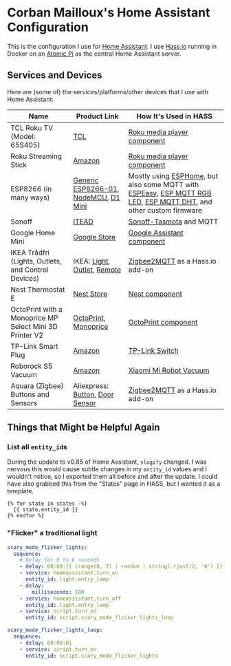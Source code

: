 # Corban Mailloux's Home Assistant Configuration

This is the configuration I use for [Home Assistant](https://www.home-assistant.io/). I use [Hass.io](https://www.home-assistant.io/hassio/) running in Docker on an [Atomic Pi](https://dlidirect.com/products/atomic-pi) as the central Home Assistant server.

## Services and Devices

Here are (some of) the services/platforms/other devices that I use with Home Assistant:

Name                                                    | Product Link                                                                                                                                                                                                                                          | How It's Used in HASS
------------------------------------------------------- | ----------------------------------------------------------------------------------------------------------------------------------------------------------------------------------------------------------------------------------------------------- | -------------------------------------------------------------------------------------------------------------------------------------------------------------------------------------------------------------------------------------------------------------------------------------------------------
TCL Roku TV (Model: 65S405)                             | [TCL](https://www.tclusa.com/products/home-theater/4-series/tcl-65-class-4-series-4k-uhd-led-roku-smart-tv-65s405)                                                                                                                                    | [Roku media player component](https://www.home-assistant.io/components/media_player.roku/)
Roku Streaming Stick                                    | [Amazon](https://www.amazon.com/gp/product/B075XN5L53/)                                                                                                                                                                                               | [Roku media player component](https://www.home-assistant.io/components/media_player.roku/)
ESP8266 (in many ways)                                  | [Generic ESP8266-01](https://www.amazon.com/gp/product/B00PA3UQNI/), [NodeMCU](https://www.amazon.com/gp/product/B010O1G1ES/), [D1 Mini](https://www.amazon.com/gp/product/B01N3P763C/)                                                               | Mostly using [ESPHome](https://esphome.io/), but also some MQTT with [ESPEasy](https://www.letscontrolit.com/wiki/index.php/ESPEasy), [ESP MQTT RGB LED](https://github.com/corbanmailloux/esp-mqtt-rgb-led), [ESP MQTT DHT](https://github.com/corbanmailloux/esp-mqtt-dht), and other custom firmware
Sonoff                                                  | [ITEAD](https://www.itead.cc/sonoff-wifi-wireless-switch.html)                                                                                                                                                                                        | [Sonoff-Tasmota](https://github.com/arendst/Sonoff-Tasmota) and MQTT
Google Home Mini                                        | [Google Store](https://store.google.com/us/product/google_home_mini)                                                                                                                                                                                  | [Google Assistant component](https://www.home-assistant.io/components/google_assistant/)
IKEA Trådfri (Lights, Outlets, and Control Devices)     | IKEA: [Light](https://www.ikea.com/us/en/p/tradfri-remote-control-kit-white-spectrum-50460042/), [Outlet](https://www.ikea.com/us/en/p/tradfri-control-outlet-kit-70364803/), [Remote](https://www.ikea.com/us/en/p/tradfri-remote-control-00443130/) | [Zigbee2MQTT](https://www.zigbee2mqtt.io/) as a Hass.io add-on
Nest Thermostat E                                       | [Nest Store](https://store.nest.com/product/thermostat-e/T4000ES)                                                                                                                                                                                     | [Nest component](https://www.home-assistant.io/components/nest/)
OctoPrint with a Monoprice MP Select Mini 3D Printer V2 | [OctoPrint](https://octoprint.org/), [Monoprice](https://www.monoprice.com/product?p_id=21711)                                                                                                                                                        | [OctoPrint component](https://www.home-assistant.io/components/octoprint/)
TP-Link Smart Plug                                      | [Amazon](https://www.amazon.com/gp/product/B01K1JVZOE/)                                                                                                                                                                                               | [TP-Link Switch](https://www.home-assistant.io/components/switch.tplink/)
Roborock S5 Vacuum                                      | [Amazon](https://www.amazon.com/gp/product/B0792BWMV4/)                                                                                                                                                                                               | [Xiaomi Mi Robot Vacuum](https://www.home-assistant.io/integrations/vacuum.xiaomi_miio/)
Aquara (Zigbee) Buttons and Sensors                     | Aliexpress: [Button](https://www.aliexpress.com/item/32998319647.html), [Door Sensor](https://www.aliexpress.com/item/32967550225.html)                                                                                                               | [Zigbee2MQTT](https://www.zigbee2mqtt.io/) as a Hass.io add-on

## Things that Might be Helpful Again

### List all `entity_id`s

During the update to v0.85 of Home Assistant, `slugify` changed. I was nervous this would cause subtle changes in my `entity_id` values and I wouldn't notice, so I exported them all before and after the update. I could have also grabbed this from the "States" page in HASS, but I wanted it as a template.

```
{% for state in states -%}
  {{ state.entity_id }}
{% endfor %}
```

### "Flicker" a traditional light

```yaml
scary_mode_flicker_lights:
  sequence:
    # Delay for 0 to 6 seconds
    - delay: 00:00:{{ (range(0, 7) | random | string).rjust(2, '0') }}
    - service: homeassistant.turn_on
      entity_id: light.entry_lamp
    - delay:
        milliseconds: 100
    - service: homeassistant.turn_off
      entity_id: light.entry_lamp
    - service: script.turn_on
      entity_id: script.scary_mode_flicker_lights_loop

scary_mode_flicker_lights_loop:
  sequence:
    - delay: 00:00:01
    - service: script.turn_on
      entity_id: script.scary_mode_flicker_lights
```
